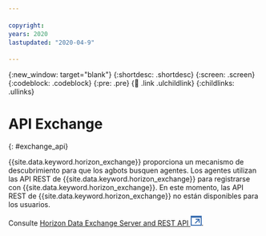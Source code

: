 ```yaml
---

copyright:
years: 2020
lastupdated: "2020-04-9"

---
```


{:new_window: target="blank"}
{:shortdesc: .shortdesc}
{:screen: .screen}
{:codeblock: .codeblock}
{:pre: .pre}
{:child: .link .ulchildlink}
{:childlinks: .ullinks}

# API Exchange
{: #exchange_api}

{{site.data.keyword.horizon_exchange}} proporciona un mecanismo de descubrimiento para que los agbots busquen agentes. Los agentes utilizan las API REST de {{site.data.keyword.horizon_exchange}} para registrarse con {{site.data.keyword.horizon_exchange}}. En este momento, las API REST de {{site.data.keyword.horizon_exchange}} no están disponibles para los usuarios.

Consulte [Horizon Data Exchange Server
and REST API ![Se abre en otro separador](../../images/icons/launch-glyph.svg "Se abre en otro separador")](https://github.com/open-horizon/exchange-api).
